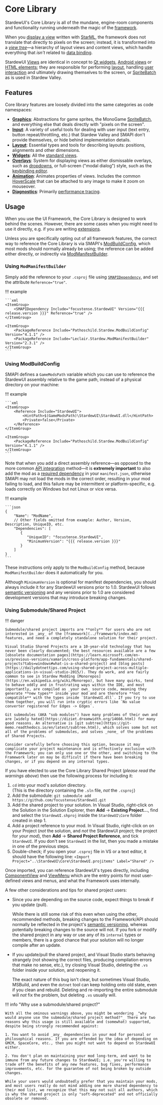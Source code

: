 # Core Library

StardewUI's Core Library is all of the mundane, engine-room components and functionality running underneath the magic of the [framework](../framework/index.md).

When you [display a view](../getting-started/displaying-ui.md) written with [StarML](../framework/starml.md), the framework does not translate that directly to pixels on the screen; instead, it is transformed into a _[view tree](../concepts.md#layout-views-and-view-trees)_—a hierarchy of layout views and content views, which handle everything that _isn't_ related to [data binding](../concepts.md#data-binding).

StardewUI [Views](../concepts.md#views) are identical in concept to [Qt widgets](https://doc.qt.io/qt-6/qtwidgets-index.html), [Android views](https://developer.android.com/reference/android/view/View) or [HTML elements](https://developer.mozilla.org/en-US/docs/Web/API/Element); they are responsible for performing [layout](../concepts.md#layout), handling [user interaction](../framework/focus-and-interaction.md) and ultimately drawing themselves to the screen, or [SpriteBatch](https://docs.monogame.net/api/Microsoft.Xna.Framework.Graphics.SpriteBatch.html) as is used in Stardew Valley.

## Features

Core library features are loosely divided into the same categories as code namespaces:

- [**Graphics**](../reference/stardewui/graphics/index.md): Abstractions for game sprites, the MonoGame [SpriteBatch](https://docs.monogame.net/api/Microsoft.Xna.Framework.Graphics.SpriteBatch.html), and everything else that deals directly with "pixels on the screen".
- [**Input**](../reference/stardewui/input/index.md): A variety of useful tools for dealing with user input (text entry, button repeat/throttling, etc.) that Stardew Valley and SMAPI don't provide themselves, or hide behind implementation details.
- [**Layout**](../reference/stardewui/layout/index.md): Essential types and tools for describing layouts: positions, alignments and other dimensions.
- [**Widgets**](../reference/stardewui/widgets/index.md): All the [standard views](standard-views.md).
- [**Overlays**](../reference/stardewui/overlays/index.md): System for displaying views as either dismissable overlays, such as [dropdowns](standard-views.md#drop-down-list), or full-screen ("modal dialog") style, such as the [keybinding editor](standard-views.md#keybind-editor).
- [**Animation**](../reference/stardewui/animation/index.md): Animates properties of views. Includes the common [HoverScale](../reference/stardewui/animation/hoverscale.md) that can be attached to any image to make it zoom on mouseover.
- [**Diagnostics**](../reference/stardewui/diagnostics/index.md): Primarily [performance tracing](../performance.md).

## Usage

When you use the UI Framework, the Core Library is designed to work behind the scenes. However, there are some cases when you might need to use it directly, e.g. if you are writing [extensions](../framework/extensions.md).

Unless you are specifically opting out of all framework features, the correct way to reference the Core Library is via SMAPI's [ModBuildConfig](https://www.nuget.org/packages/Pathoschild.Stardew.ModBuildConfig), which most mods should normally already be using; the reference can be added either directly, or indirectly via [ModManifestBuilder](https://www.nuget.org/packages/Leclair.Stardew.ModManifestBuilder).

### Using `ModManifestBuilder`

Simply add the reference to your `.csproj` file using [`SMAPIDependency`](https://github.com/KhloeLeclair/Stardew-ModManifestBuilder?tab=readme-ov-file#smapidependency-), and set the attribute `Reference="true"`.

!!! example

    ```xml
    <ItemGroup>
        <SMAPIDependency Include="focustense.StardewUI" Version="{{{ release.version }}}" Reference="true" />
    </ItemGroup>
    
    <ItemGroup>
        <PackageReference Include="Pathoschild.Stardew.ModBuildConfig" Version="4.1.1" />
        <PackageReference Include="Leclair.Stardew.ModManifestBuilder" Version="2.3.1" />
    </ItemGroup>
    ```

### Using ModBuildConfig

SMAPI defines a `GameModsPath` variable which you can use to reference the StardewUI assembly relative to the game path, instead of a physical directory on your machine:

!!! example

    ```xml
    <ItemGroup>
        <Reference Include="StardewUI">
            <HintPath>$(GameModsPath)\StardewUI\StardewUI.dll</HintPath>
            <Private>false</Private>
        </Reference>
    </ItemGroup>
    
    <ItemGroup>
        <PackageReference Include="Pathoschild.Stardew.ModBuildConfig" Version="4.1.1" />
    </ItemGroup>
    ```

Note that when you add a direct assembly reference—as opposed to the more common [API integration](https://stardewvalleywiki.com/Modding:Modder_Guide/APIs/Integrations#Using_an_API) method—it is **extremely important** to also add the mod as a [required dependency](https://stardewvalleywiki.com/Modding:Modder_Guide/APIs/Manifest#Dependencies) in your `manifest.json`, otherwise SMAPI may not load the mods in the correct order, resulting in your mod failing to load, and this failure may be intermittent or platform-specific, e.g. loads correctly on Windows but not Linux or vice versa.

!!! example

    ```json
    {
        "Name": "ModName",
        // Other fields omitted from example: Author, Version, Description, UniqueID, etc.
        "Dependencies": [
           {
              "UniqueID": "focustense.StardewUI",
              "MinimumVersion": "{{{ release.version }}}"
           }
        ]
    }
    ```

These instructions only apply to the `ModBuildConfig` method, because `ModManifestBuilder` does it automatically for you.

Although `MinimumVersion` is optional for manifest dependencies, you should always include it for any StardewUI versions prior to 1.0. StardewUI follows [semantic versioning](https://semver.org/) and any versions prior to 1.0 are considered development versions that may introduce breaking changes.

### Using Submodule/Shared Project

!!! danger

    Submodule/shared project imports are **only** for users who are not interested in _any_ of the [framework](../framework/index.md) features, and need a completely standalone solution for their project.
    
    Visual Studio Shared Projects are a 10-year-old technology that has never been clearly documented; the best resources available are a few [obsolete documentation pages](https://learn.microsoft.com/en-us/previous-versions/xamarin/cross-platform/app-fundamentals/shared-projects?tabs=windows#what-is-a-shared-project) and [blog posts](https://dailydotnettips.com/using-shared-project-across-multiple-applications-in-visual-studio-2015/). They do work, and are fairly common to see in Stardew Modding [Monorepos](https://en.wikipedia.org/wiki/Monorepo), but have many quirks, tend to behave oddly and in frustrating ways within the IDE, and most importantly, are compiled as _your own_ source code, meaning they generate **new types** inside your mod and are therefore **not compatible** with the types inside `StardewUI.dll`. If you try to use them together, you will run into cryptic errors like `No value converter registered for Edges -> Edges`.
    
    Git submodules (AKA "sob modules") have many problems of their own and are [widely hated](https://diziet.dreamwidth.org/14666.html) for many good reasons. An alternative is [git subtree](https://git-memo.readthedocs.io/en/latest/subtree.html), which solves some but not all of the problems of submodules, and solves _none_ of the problems of Shared Projects.
    
    Consider carefully before choosing this option, because it may complicate your project maintenance and is effectively exclusive with the Framework; you can only use one or the other, and switching to the Framework later on may be difficult if there have been breaking changes, or if you depend on any internal types.

If you have elected to use the Core Library Shared Project (_please read the warnings above_) then use the following process for including it:

1. `cd` into your mod's _solution_ directory.  
    (This is the directory containing the `.sln` file, _not_ the `.csproj`)
2. Add the submodule: `git submodule add https://github.com/focustense/StardewUI.git`
3. Add the shared project to your solution. In Visual Studio, right-click on the Solution in the Solution Explorer, then **Add** -> **Existing Project...**, find and select the `StardewUI.shproj` inside the `StardewUI\Core` folder created in step 1.
4. Add a project reference to your mod. In Visual Studio, right-click on on your Project (_not_ the solution, and _not_ the StardewUI project; the project for _your mod_), then **Add** -> **Shared Project Reference**, and tick `StardewUI`. If you don't see `StardewUI` in the list, then you made a mistake in one of the previous steps.
5. Double-check; if you open your `.csproj` file in VS or a text editor, it should have the following line:
   `<Import Project="..\StardewUI\Core\StardewUI.projitems" Label="Shared" />`

Once imported, you can reference StardewUI's types directly, including [ComponentView](../reference/stardewui/widgets/componentview-1.md) and [ViewMenu](../reference/stardewui/viewmenu-1.md) which are the entry points for most user-defined views and menus, and what the Framework uses internally.

A few other considerations and tips for shared project users:

- Since you are depending on the source code, expect things to break if you update (pull).

    While there is still some risk of this even when using the other, recommended methods, breaking changes to the Framework/API should normally be reflected in the project's [semantic versioning](https://semver.org/), whereas potentially breaking changes to the source will not. If you fork or modify the shared project in any way or use any of its `internal` types or members, there is a good chance that your solution will no longer compile after an update.

- If you update/pull the shared project, and Visual Studio starts behaving strangely (not showing the correct files, producing compilation errors that make no sense, etc.), try closing Visual Studio, deleting the `.vs` folder inside your solution, and reopening it.

    The exact nature of this bug isn't clear, but sometimes Visual Studio, MSBuild, and even the `dotnet` tool can keep holding onto old state, even if you clean and rebuild. Deleting and re-importing the entire submodule will _not_ fix the problem, but deleting `.vs` usually will.

!!! info "Why use a submodule/shared project?"

    With all the ominous warnings above, you might be wondering _"why would anyone use the submodule/shared project method?"_ There are two reasons why this usage is still available and (somewhat) supported, despite being strongly recommended against:
    
    1. You want to avoid _any_ dependencies in your mod for personal or philosophical reasons. If you are offended by the idea of depending on GMCM, SpaceCore, etc., then you might not want to depend on StardewUI either.
    
    2. You don't plan on maintaining your mod long-term, and want to be immune from any future changes to StardewUI; i.e. you're willing to trade off the benefits of any new features, bug fixes, performance improvements, etc. for the guarantee of not being broken by outside changes.
    
    While your users would undoubtedly prefer that you maintain your mods, and most users really do not mind adding one more shared dependency to their mod list, we recognize that this may not suit all authors, which is why the shared project is only "soft-deprecated" and not officially obsolete or removed.